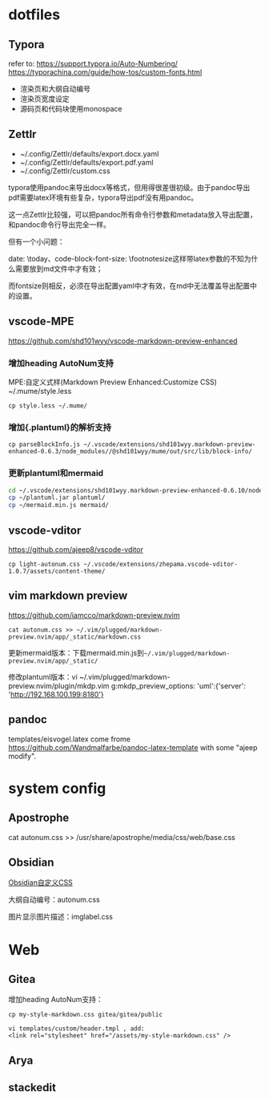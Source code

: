 
# dotfiles

## Typora

refer to: https://support.typora.io/Auto-Numbering/
https://typorachina.com/guide/how-tos/custom-fonts.html

- 渲染页和大纲自动编号
- 渲染页宽度设定
- 源码页和代码块使用monospace

## Zettlr

- ~/.config/Zettlr/defaults/export.docx.yaml
- ~/.config/Zettlr/defaults/export.pdf.yaml
- ~/.config/Zettlr/custom.css

typora使用pandoc来导出docx等格式，但用得很差很初级。由于pandoc导出pdf需要latex环境有些复杂，typora导出pdf没有用pandoc。

这一点Zettlr比较强，可以把pandoc所有命令行参数和metadata放入导出配置，和pandoc命令行导出完全一样。

但有一个小问题：

date: \today、code-block-font-size: \footnotesize这样带latex参数的不知为什么需要放到md文件中才有效；

而fontsize则相反，必须在导出配置yaml中才有效，在md中无法覆盖导出配置中的设置。

## vscode-MPE

https://github.com/shd101wyy/vscode-markdown-preview-enhanced

### 增加heading AutoNum支持

MPE:自定义式样(Markdown Preview Enhanced:Customize CSS)
~/.mume/style.less

```shell
cp style.less ~/.mume/
```

### 增加{.plantuml}的解析支持

``` shell
cp parseBlockInfo.js ~/.vscode/extensions/shd101wyy.markdown-preview-enhanced-0.6.3/node_modules//@shd101wyy/mume/out/src/lib/block-info/
```

### 更新plantuml和mermaid

```sh
cd ~/.vscode/extensions/shd101wyy.markdown-preview-enhanced-0.6.10/node_modules/@shd101wyy/mume/dependencies/
cp ~/plantuml.jar plantuml/
cp ~/mermaid.min.js mermaid/
```

## vscode-vditor

https://github.com/ajeep8/vscode-vditor

``` shell
cp light-autonum.css ~/.vscode/extensions/zhepama.vscode-vditor-1.0.7/assets/content-theme/
```

## vim markdown preview

https://github.com/iamcco/markdown-preview.nvim

```
cat autonum.css >> ~/.vim/plugged/markdown-preview.nvim/app/_static/markdown.css
```

更新mermaid版本：下载mermaid.min.js到`~/.vim/plugged/markdown-preview.nvim/app/_static/`

修改plantuml版本：vi ~/.vim/plugged/markdown-preview.nvim/plugin/mkdp.vim g:mkdp_preview_options: 'uml':{'server': 'http://192.168.100.199:8180'}

## pandoc

templates/eisvogel.latex come frome https://github.com/Wandmalfarbe/pandoc-latex-template with some "ajeep modify".

# system config

## Apostrophe

cat autonum.css >> /usr/share/apostrophe/media/css/web/base.css

## Obsidian

[Obsidian自定义CSS](https://pkmer.cn/Pkmer-Docs/10-obsidian/obsidian外观/obsidian的css代码片段/)

大纲自动编号：autonum.css

图片显示图片描述：imglabel.css

# Web

## Gitea

增加heading AutoNum支持：

```
cp my-style-markdown.css gitea/gitea/public

vi templates/custom/header.tmpl , add:
<link rel="stylesheet" href="/assets/my-style-markdown.css" />
```

## Arya

## stackedit
